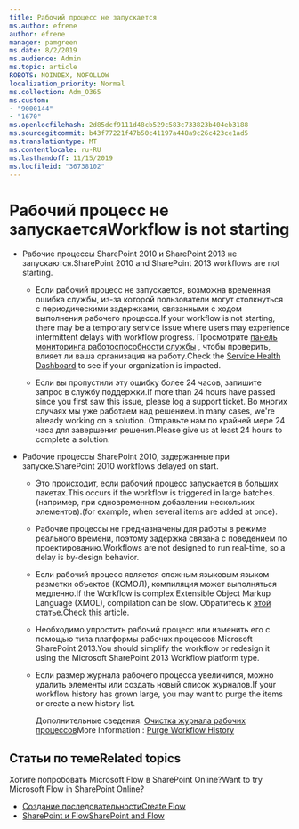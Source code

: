 ```yaml
---
title: Рабочий процесс не запускается
ms.author: efrene
author: efrene
manager: pamgreen
ms.date: 8/2/2019
ms.audience: Admin
ms.topic: article
ROBOTS: NOINDEX, NOFOLLOW
localization_priority: Normal
ms.collection: Adm_O365
ms.custom:
- "9000144"
- "1670"
ms.openlocfilehash: 2d85dcf9111d48cb529c583c733823b404eb3188
ms.sourcegitcommit: b43f77221f47b50c41197a448a9c26c423ce1ad5
ms.translationtype: MT
ms.contentlocale: ru-RU
ms.lasthandoff: 11/15/2019
ms.locfileid: "36738102"
---
```

# <a name="workflow-is-not-starting"></a><span data-ttu-id="d418e-102">Рабочий процесс не запускается</span><span class="sxs-lookup"><span data-stu-id="d418e-102">Workflow is not starting</span></span>

- <span data-ttu-id="d418e-103">Рабочие процессы SharePoint 2010 и SharePoint 2013 не запускаются.</span><span class="sxs-lookup"><span data-stu-id="d418e-103">SharePoint 2010 and SharePoint 2013 workflows are not starting.</span></span>

    - <span data-ttu-id="d418e-104">Если рабочий процесс не запускается, возможна временная ошибка службы, из-за которой пользователи могут столкнуться с периодическими задержками, связанными с ходом выполнения рабочего процесса.</span><span class="sxs-lookup"><span data-stu-id="d418e-104">If your workflow is not starting, there may be a temporary service issue where users may experience intermittent delays with workflow progress.</span></span> <span data-ttu-id="d418e-105">Просмотрите [панель мониторинга работоспособности службы](https:/admin.microsoft.com/AdminPortal/Home#/servicehealth) , чтобы проверить, влияет ли ваша организация на работу.</span><span class="sxs-lookup"><span data-stu-id="d418e-105">Check the [Service Health Dashboard](https:/admin.microsoft.com/AdminPortal/Home#/servicehealth) to see if your organization is impacted.</span></span>

    - <span data-ttu-id="d418e-106">Если вы пропустили эту ошибку более 24 часов, запишите запрос в службу поддержки.</span><span class="sxs-lookup"><span data-stu-id="d418e-106">If more than 24 hours have passed since you first saw this issue, please log a support ticket.</span></span> <span data-ttu-id="d418e-107">Во многих случаях мы уже работаем над решением.</span><span class="sxs-lookup"><span data-stu-id="d418e-107">In many cases, we're already working on a solution.</span></span> <span data-ttu-id="d418e-108">Отправьте нам по крайней мере 24 часа для завершения решения.</span><span class="sxs-lookup"><span data-stu-id="d418e-108">Please give us at least 24 hours to complete a solution.</span></span>

- <span data-ttu-id="d418e-109">Рабочие процессы SharePoint 2010, задержанные при запуске.</span><span class="sxs-lookup"><span data-stu-id="d418e-109">SharePoint 2010 workflows delayed on start.</span></span>

    - <span data-ttu-id="d418e-110">Это происходит, если рабочий процесс запускается в больших пакетах.</span><span class="sxs-lookup"><span data-stu-id="d418e-110">This occurs if the workflow is triggered in large batches.</span></span> <span data-ttu-id="d418e-111">(например, при одновременном добавлении нескольких элементов).</span><span class="sxs-lookup"><span data-stu-id="d418e-111">(for example, when several items are added at once).</span></span>

    - <span data-ttu-id="d418e-112">Рабочие процессы не предназначены для работы в режиме реального времени, поэтому задержка связана с поведением по проектированию.</span><span class="sxs-lookup"><span data-stu-id="d418e-112">Workflows are not designed to run real-time, so a delay is by-design behavior.</span></span>

   -  <span data-ttu-id="d418e-113">Если рабочий процесс является сложным языковым языком разметки объектов (КСМОЛ), компиляция может выполняться медленно.</span><span class="sxs-lookup"><span data-stu-id="d418e-113">If the Workflow is complex Extensible Object Markup Language (XMOL), compilation can be slow.</span></span> <span data-ttu-id="d418e-114">Обратитесь к [этой](https://support.microsoft.com//kb/3043697) статье.</span><span class="sxs-lookup"><span data-stu-id="d418e-114">Check [this](https://support.microsoft.com//kb/3043697) article.</span></span>

    - <span data-ttu-id="d418e-115">Необходимо упростить рабочий процесс или изменить его с помощью типа платформы рабочих процессов Microsoft SharePoint 2013.</span><span class="sxs-lookup"><span data-stu-id="d418e-115">You should simplify the workflow or redesign it using the Microsoft SharePoint 2013 Workflow platform type.</span></span>

    - <span data-ttu-id="d418e-116">Если размер журнала рабочего процесса увеличился, можно удалить элементы или создать новый список журналов.</span><span class="sxs-lookup"><span data-stu-id="d418e-116">If your workflow history has grown large, you may want to purge the items or create a new history list.</span></span>

        <span data-ttu-id="d418e-117">Дополнительные сведения: [Очистка журнала рабочих процессов](https://blogs.technet.microsoft.com/marj/2015/08/07/sharepoint-2010-workflows-best-practice-purge-workflow-history-list-items/)</span><span class="sxs-lookup"><span data-stu-id="d418e-117">More Information : [Purge Workflow History](https://blogs.technet.microsoft.com/marj/2015/08/07/sharepoint-2010-workflows-best-practice-purge-workflow-history-list-items/)</span></span>


## <a name="related-topics"></a><span data-ttu-id="d418e-118">Статьи по теме</span><span class="sxs-lookup"><span data-stu-id="d418e-118">Related topics</span></span>
<span data-ttu-id="d418e-119">Хотите попробовать Microsoft Flow в SharePoint Online?</span><span class="sxs-lookup"><span data-stu-id="d418e-119">Want to try Microsoft Flow in SharePoint Online?</span></span>
- [<span data-ttu-id="d418e-120">Создание последовательности</span><span class="sxs-lookup"><span data-stu-id="d418e-120">Create Flow</span></span>](https://support.office.com/article/Create-a-flow-for-a-list-or-library-in-SharePoint-Online-or-OneDrive-for-Business-a9c3e03b-0654-46af-a254-20252e580d01) 
- [<span data-ttu-id="d418e-121">SharePoint и Flow</span><span class="sxs-lookup"><span data-stu-id="d418e-121">SharePoint and Flow</span></span>](https://flow.microsoft.com/blog/sharepoint-and-flow/) 


